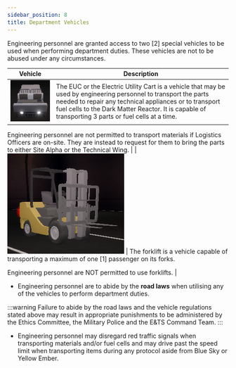 ```yaml
---
sidebar_position: 8
title: Department Vehicles
---
```


Engineering personnel are granted access to two [2] special vehicles to be used when performing department duties. These vehicles are not to be abused under any circumstances.

| Vehicle | Description |
| ------- | ----------- |
| ![Electric Utility Cart](images/euc.png "Electric Utility Cart") | The EUC or the Electric Utility Cart is a vehicle that may be used by engineering personnel to transport the parts needed to repair any technical appliances or to transport fuel cells to the Dark Matter Reactor. It is capable of transporting 3 parts or fuel cells at a time.

Engineering personnel are not permitted to transport materials if Logistics Officers are on-site. They are instead to request for them to bring the parts to either Site Alpha or the Technical Wing. |
| ![Forklift](images/forklift.png "Forklift") | The forklift is a vehicle capable of transporting a maximum of one [1] passenger on its forks.

Engineering personnel are NOT permitted to use forklifts. | 

- Engineering personnel are to abide by the **road laws** when utilising any of the vehicles to perform department duties.

:::warning
Failure to abide by the road laws and the vehicle regulations stated above may result in appropriate punishments to be administered by the Ethics Committee, the Military Police and the E&TS Command Team.
:::

- Engineering personnel may disregard red traffic signals when transporting materials and/or fuel cells and may drive past the speed limit when transporting items during any protocol aside from Blue Sky or Yellow Ember.